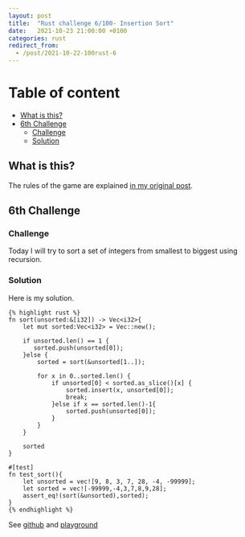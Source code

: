 ```yaml
---
layout: post
title:  "Rust challenge 6/100- Insertion Sort"
date:   2021-10-23 21:00:00 +0100
categories: rust
redirect_from:
  - /post/2021-10-22-100rust-6
---
```



#  Table of content
<!-- MarkdownTOC autolink="true" -->

- [What is this?](#what-is-this)
- [6th Challenge](#6th-challenge)
	- [Challenge](#challenge)
	- [Solution](#solution)

<!-- /MarkdownTOC -->

## What is this?

The rules of the game are explained [in my original post](https://maebli.github.io/rust/2021/10/18/100rust.html).

## 6th Challenge
### Challenge

Today I will try to sort a set of integers from smallest to biggest using recursion.


### Solution

Here is my solution.

	{% highlight rust %}
	fn sort(unsorted:&[i32]) -> Vec<i32>{
	    let mut sorted:Vec<i32> = Vec::new();

	    if unsorted.len() == 1 {
	       sorted.push(unsorted[0]);
	    }else {
	        sorted = sort(&unsorted[1..]);

	        for x in 0..sorted.len() {
	            if unsorted[0] < sorted.as_slice()[x] {
	                sorted.insert(x, unsorted[0]);
	                break;
	            }else if x == sorted.len()-1{
	                sorted.push(unsorted[0]);
	            }
	        }
	    }

	    sorted
	}

	#[test]
	fn test_sort(){
	    let unsorted = vec![9, 8, 3, 7, 28, -4, -99999];
	    let sorted = vec![-99999,-4,3,7,8,9,28];
	    assert_eq!(sort(&unsorted),sorted);
	}
	{% endhighlight %}

See [github](https://github.com/maebli/100rustsnippets/tree/master/sorter) and [playground](https://play.rust-lang.org/?version=stable&edition=2018&gist=eef058b0c37a02823a396c173354d526)
